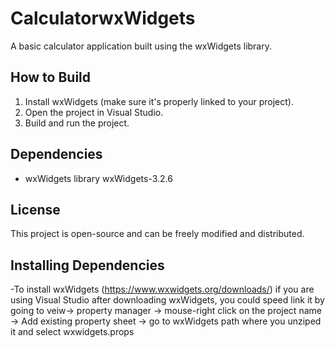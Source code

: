 # CalculatorwxWidgets

A basic calculator application built using the wxWidgets library.

## How to Build

1. Install wxWidgets (make sure it's properly linked to your project).
2. Open the project in Visual Studio.
3. Build and run the project.

## Dependencies

- wxWidgets library wxWidgets-3.2.6

## License

This project is open-source and can be freely modified and distributed.

## Installing Dependencies

-To install wxWidgets (https://www.wxwidgets.org/downloads/)
if you are using Visual Studio after downloading wxWidgets, you could speed link it by going to veiw-> property manager -> mouse-right click on the project name
-> Add existing property sheet -> go to wxWidgets path where you unziped it and select wxwidgets.props

